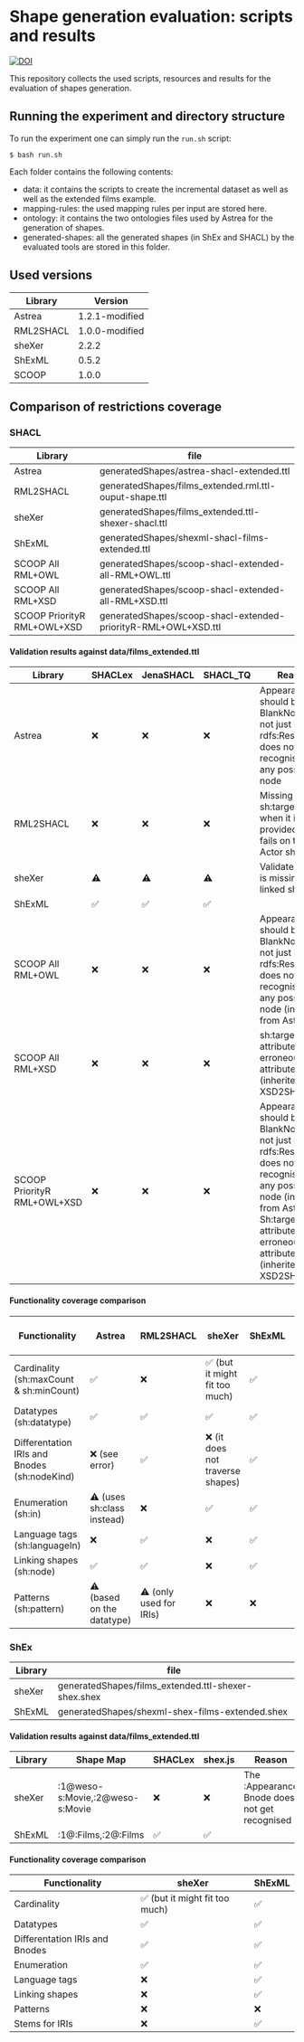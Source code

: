 # Shape generation evaluation: scripts and results
[![DOI](https://zenodo.org/badge/DOI/10.5281/zenodo.16356589.svg)](https://doi.org/10.5281/zenodo.16356589)

This repository collects the used scripts, resources and results for the evaluation of shapes generation.

## Running the experiment and directory structure
To run the experiment one can simply run the `run.sh` script:

```
$ bash run.sh
```

Each folder contains the following contents:

* data: it contains the scripts to create the incremental dataset as well as well as the extended films example.
* mapping-rules: the used mapping rules per input are stored here.
* ontology: it contains the two ontologies files used by Astrea for the generation of shapes.
* generated-shapes: all the generated shapes (in ShEx and SHACL) by the evaluated tools are stored in this folder.

## Used versions
|  Library  | Version          |
|-----------|------------------|
| Astrea    | 1.2.1-modified   |
| RML2SHACL | 1.0.0-modified   |
| sheXer    | 2.2.2            |
| ShExML    | 0.5.2            |
| SCOOP     | 1.0.0            |

## Comparison of restrictions coverage

### SHACL

|  Library  | file             |
|-----------|------------------|
| Astrea    | generatedShapes/astrea-shacl-extended.ttl                |
| RML2SHACL | generatedShapes/films_extended.rml.ttl-ouput-shape.ttl   |
| sheXer    | generatedShapes/films_extended.ttl-shexer-shacl.ttl      |
| ShExML    | generatedShapes/shexml-shacl-films-extended.ttl          |
| SCOOP All RML+OWL | generatedShapes/scoop-shacl-extended-all-RML+OWL.ttl |
| SCOOP All RML+XSD | generatedShapes/scoop-shacl-extended-all-RML+XSD.ttl |
| SCOOP PriorityR RML+OWL+XSD | generatedShapes/scoop-shacl-extended-priorityR-RML+OWL+XSD.ttl |

#### Validation results against data/films_extended.ttl

|  Library  | SHACLex | JenaSHACL | SHACL_TQ | Reason |
|-----------|---------|-----------|----------|--------|
| Astrea    | ❌ | ❌ | ❌ | Appearance should be a BlankNodeOrIRI not just IRI and rdfs:Resource does not get recognised as any possible node | 
| RML2SHACL | ❌ | ❌ | ❌ | Missing sh:targetClass when it is provided still fails on the Actor shape |
| sheXer    | ⚠️ | ⚠️ | ⚠️ | Validates but it is missing the linked shapes |
| ShExML    | ✅ | ✅ | ✅ | |
| SCOOP All RML+OWL | ❌ | ❌ | ❌ | Appearance should be a BlankNodeOrIRI not just IRI and rdfs:Resource does not get recognised as any possible node (inherited from Astrea) |
| SCOOP All RML+XSD | ❌ | ❌ | ❌ | sh:targetClass attributes are erroneously attributed (inherited from XSD2SHACL) |
| SCOOP PriorityR RML+OWL+XSD  | ❌ | ❌ | ❌ | Appearance should be a BlankNodeOrIRI not just IRI and rdfs:Resource does not get recognised as any possible node (inherited from Astrea.) Sh:targetClass attributes are erroneously attributed (inherited from XSD2SHACL.) |

#### Functionality coverage comparison
|  Functionality  | Astrea             | RML2SHACL | sheXer | ShExML | SCOOP All RML+OWL | SCOOP All RML+XSD | SCOOP PriorityR RML+OWL+XSD |
|-----------------|--------------------|-----------|--------|--------|-------------------|-------------------|----------------------|
| Cardinality (sh:maxCount & sh:minCount) | ✅ | ❌ | ✅ (but it might fit too much) | ✅ | ✅ | ✅ | ✅ |
| Datatypes (sh:datatype) | ✅ | ✅ | ✅ | ✅ | ✅ | ✅ | ✅ |
| Differentation IRIs and Bnodes (sh:nodeKind) | ❌ (see error) | ✅ | ❌ (it does not traverse shapes) | ✅ | ❌ | ❌ | ❌ |
| Enumeration (sh:in) | ⚠️ (uses sh:class instead) | ❌ | ✅ | ✅ | ❌ | ❌ | ❌ |
| Language tags (sh:languageIn) | ❌ | ✅ | ❌ | ✅ | ❌ | ❌ | ❌ | 
| Linking shapes (sh:node) | ✅ | ✅ | ❌ | ✅ | ✅ | ✅ | ✅ |
| Patterns (sh:pattern) | ⚠️ (based on the datatype) | ⚠️ (only used for IRIs) | ❌ | ❌ | ⚠️ | ❌ | ⚠️ |

### ShEx

|  Library  | file             |
|-----------|------------------|
| sheXer    | generatedShapes/films_extended.ttl-shexer-shex.shex      |
| ShExML    | generatedShapes/shexml-shex-films-extended.shex          |

#### Validation results against data/films_extended.ttl

|  Library  | Shape Map | SHACLex | shex.js | Reason |
|-----------|-----------|---------|---------|--------|
| sheXer    | :1@weso-s:Movie,:2@weso-s:Movie | ❌ | ❌ | The :Appearance Bnode does not get recognised | |
| ShExML    | :1@:Films,:2@:Films | ✅ | ✅ | |

#### Functionality coverage comparison
|  Functionality  | sheXer | ShExML |
|-----------------|--------|--------|
| Cardinality | ✅ (but it might fit too much) | ✅ |
| Datatypes  | ✅ | ✅ |
| Differentation IRIs and Bnodes | ✅ | ✅ |
| Enumeration | ✅ | ✅ |
| Language tags | ❌ | ✅ |
| Linking shapes | ❌ | ✅ |
| Patterns | ❌ | ❌ |
| Stems for IRIs | ❌ | ✅ |
